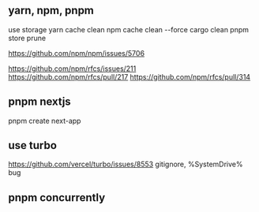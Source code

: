 ## yarn, npm, pnpm

use storage
yarn cache clean
npm cache clean --force
cargo clean
pnpm store prune

https://github.com/npm/npm/issues/5706

https://github.com/npm/rfcs/issues/211
https://github.com/npm/rfcs/pull/217
https://github.com/npm/rfcs/pull/314

## pnpm nextjs

pnpm create next-app

## use turbo

https://github.com/vercel/turbo/issues/8553
gitignore, %SystemDrive% bug

## pnpm concurrently

